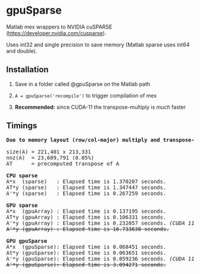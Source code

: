 # gpuSparse

Matlab mex wrappers to NVIDIA cuSPARSE (https://developer.nvidia.com/cusparse).


Uses int32 and single precision to save memory (Matlab sparse uses int64 and double).


## Installation


1. Save in a folder called @gpuSparse on the Matlab path

2. ```A = gpuSparse('recompile')``` to trigger compilation of mex

3. <b>Recommended:</b> since CUDA-11 the transpose-multiply is <i>much</i> faster


## Timings
<pre>
<b>Due to memory layout (row/col-major) multiply and transpose-multiply differ in performance.</b>

size(A) = 221,401 x 213,331
nnz(A)  = 23,609,791 (0.05%)
AT      = precomputed transpose of A

<b>CPU sparse</b>
A*x  (sparse)   : Elapsed time is 1.370207 seconds.
AT*y (sparse)   : Elapsed time is 1.347447 seconds.
A'*y (sparse)   : Elapsed time is 0.267259 seconds.

<b>GPU sparse</b>
A*x  (gpuArray) : Elapsed time is 0.137195 seconds.
AT*y (gpuArray) : Elapsed time is 0.106331 seconds.
A'*y (gpuArray) : Elapsed time is 0.232057 seconds. <i>(CUDA 11)</i>
<s>A'*y (gpuArray) : Elapsed time is 16.733638 seconds.</s>

<b>GPU gpuSparse</b>
A*x  (gpuSparse): Elapsed time is 0.068451 seconds.
At*y (gpuSparse): Elapsed time is 0.063651 seconds.
A'*y (gpuSparse): Elapsed time is 0.059236 seconds. <i>(CUDA 11)</i>
<s>A'*y (gpuSparse): Elapsed time is 3.094271 seconds.</s>
</pre>
